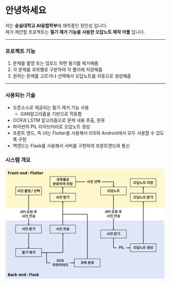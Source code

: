 # 안녕하세요
저는 **숭실대학교 AI융합학부**에 재학중인 정인성 입니다.  
제가 제안할 프로젝트는 **필기 제거 기능을 사용한 오답노트 제작 어플** 입니다.  
<hr/>

### 프로젝트 기능
1. 문제를 촬영 또는 업로드 하면 필기를 제거해줌
2. 각 문제를 과목별로 구분하여 각 폴더에 저장해줌
3. 원하는 문제를 고르거나 선택해서 오답노트를 자동으로 생성해줌
<hr/>

### 사용되는 기술
- 오픈소스로 제공되는 필기 제거 기능 사용
  - GAN알고리즘을 기반으로 작동함
- OCR과 LSTM 알고리즘으로 문제 내용 추출, 분류
- 파이썬의 PIL 라이브러리로 오답노트 생성
- 프론트 엔드, 즉 UI는 Flutter을 사용해서 iOS와 Android에서 모두 사용할 수 있도록 구현
- 백엔드는 Flask를 사용해서 서버를 구현하여 프론트엔드와 통신

### 시스템 개요
<img src="img/시스템 개요.png" alt="Example Image" width="500"/>

